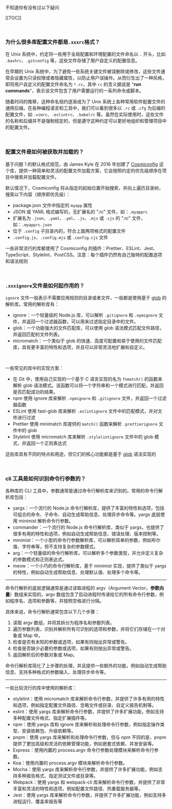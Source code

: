 不知道你有没有过以下疑问

[[TOC]]

<br/>

### 为什么很多库配置文件都是`.xxxrc`格式？

在 Unix 系统中，约定将一些用于全局配置和环境配置的文件命名以 `.` 开头，比如 `.bashrc`、`.gitconfig` 等，这些文件存储了用户自定义的配置信息。

在早期的 Unix 系统中，为了避免一些系统关键文件被误删除或修改，这些文件通常会设置为只读权限或者隐藏属性，以防止用户误操作。从而衍生出了一种风格，即将用户自定义的配置文件命名为 `*.rc`，其中 `rc` 的含义据说是 "**run commands**"，表示该文件包含了用户需要运行的一系列命令或脚本。

随着时间的推移，这种命名规约逐渐成为了 Unix 系统上各种常用软件配置文件的通用后缀。在各种编程语言和工具中，我们可以看到很多以 `.rc` 或 `.cfg` 为后缀的配置文件，如 `.vimrc`、`.eslintrc`、`.babelrc` 等。虽然在实际使用时，这些文件的名称和后缀并不是强制规定的，但是遵守这种约定可以更好地组织和管理项目中的配置文件。

<br/>

### 配置文件是如何被获取并加载的？

基于问题 1 的默认格式规范，由 James Kyle 在 2016 年创建了 [Cosmiconfig](./cosmiconfig) 这个库，提供一种简单和灵活的配置文件加载方案，它会按照约定的优先级顺序在项目中搜索并加载配置文件。

默认情况下，Cosmiconfig 将从指定的起始位置开始搜索，并向上遍历目录树，搜索以下内容（顺序即优先级）：

- package.json 文件中指定的 `myapp` 属性
- JSON 或 YAML 格式编写的，无扩展名的 ".rc" 文件，如：`.myapprc`
- 扩展名为 `.json`、`.yaml`、`.yml`、`.js`、`.mjs` 或 `.cjs` 的 ".rc" 文件，如：`.myapprc.json`
- 位于 `.config` 子目录内的，符合上面两项格式的配置文件
- `.config.js`、`.config.mjs` 或 `.config.cjs` 文件

一些非常流行的库都使用了 Cosmiconfig 的插件：Prettier、ESLint、Jest、TypeScript、Stylelint、PostCSS。注意：每个插件仍然有自己独特的配置选项和语法规则

<br/>

### `.xxxignore`文件是如何起作用的？

`ignore` 文件一般表示不需要应用规则的目录或者文件，一般都是使用基于 [glob](./text-format) 的解析库。常用的解析库有：

- ignore：一个轻量级的 Node.js 库，可以解析 `.gitignore` 和 `.npmignore` 文件，并返回一个过滤器函数，可以用来过滤指定目录中的文件。
- glob：一个功能强大的文件匹配库，可以使用 glob 语法模式匹配文件路径，并返回匹配的文件列表。
- micromatch：一个类似于 glob 的快速、高度可配置和易于使用的文件匹配库，具有更丰富的特性和选项，并且可以非常灵活地扩展和自定义。

<br/>

一些常见的库中的实现方案：

- 在 Git 中，使用自己实现的一个基于 C 语言实现的名为 `fnmatch()` 的函数来解析 glob 语法模式。该函数可以将一个字符串和一个模式进行匹配，并返回是否匹配成功的结果。
- npm 使用 ignore 库来解析 `.npmignore` 和 `.gitignore` 文件，并返回一个过滤器函数
- ESLint 使用 fast-glob 库来解析 `.eslintignore` 文件中的匹配模式，并对文件进行过滤
- Prettier 使用 minimatch 库提供的 `match()` 函数来解析 `.prettierignore` 文件中的 glob
- Stylelint 使用 micromatch 库来解析 `.stylelintignore` 文件中的 glob 模式，并返回一个正则表达式

这些库具有不同的特点和用途，但它们的核心功能都是基于 [glob](./text-format) 语法实现的

<br/>

### cli 工具是如何识别命令行参数的？

各种库的 CLI 工具中，参数通常是通过命令行解析库来识别的。常用的命令行解析库包括：

- yargs：一个流行的 Node.js 命令行解析库，提供了丰富的特性和选项，包括可组合的命令、子命令、自动生成帮助信息、处理异步命令等。yargs 底层使用 minimist 解析命令行参数。
- commander：一个流行的 Node.js 命令行解析库，类似于 yargs，也提供了很多有用的特性和选项，例如自动生成帮助信息、错误处理、版本控制等。
- minimist：一个小型的命令行参数解析库，可以解析简单的参数，例如布尔值、字符串等，但不支持复杂的参数模式。
- arg：一个轻量级的命令行解析库，可以解析多个参数类型，并允许定义复杂的参数模式和正则表达式。
- meow：一个小巧的命令行解析库，基于 minimist 实现，提供了类似于 yargs 的特性，例如自动生成帮助信息、处理默认值、处理多个命令等。

---

命令行解析的底层逻辑通常是通过读取进程的 argv（Argument Vector，**参数向量**）数组来实现的。argv 数组包含了启动进程时传递给它的所有命令行参数，例如程序名、选项和参数等，并按照空格进行分隔。

具体来说，命令行解析通常包含以下几个步骤：

1. 读取 argv 数组，并将其拆分为程序名和参数列表。
2. 遍历参数列表，识别并解析所有可识别的选项和参数，并将它们存储在一个对象或 Map 中。
3. 检查是否有未知的参数或选项，如果有则抛出异常或警告。
4. 检查是否缺少必要的参数或选项，如果有则抛出异常或警告。
5. 返回解析后的参数对象或 Map。

命令行解析库简化了上步骤的处理，并且提供一些额外的功能，例如自动生成帮助信息、支持多种格式的参数输入、处理异步命令等。

---

一些比较流行的库中使用的解析库：

- stylelint：使用 micromatch 库来解析命令行参数，并提供了许多有用的特性和选项，例如指定配置文件路径、忽略文件或目录、自定义报告机制等。
- eslint：使用 yargs 库来解析命令行参数，并提供了许多扩展功能，例如支持多种配置文件格式、指定扩展插件等。
- npm：使用 yargs 库和 ignore 库来解析和处理命令行参数，例如指定操作类型、安装依赖包、升级依赖等。
- pnpm：使用 yargs 库来解析和处理命令行参数，但与 npm 不同的是，pnpm 提供了更加高级和灵活的依赖管理功能，例如嵌套式依赖、并发安装等。
- Express：使用内置的 process.argv 命令行参数处理模块来解析命令行参数。
- Koa：使用内置的 process.argv 模块来解析命令行参数。
- Mocha：使用 yargs 库来解析命令行参数，并提供了许多扩展功能，例如支持多种报告格式、指定测试文件或目录等。
- Webpack：使用 yargs 和 webpack-cli 库来解析命令行参数，并提供了非常丰富和灵活的特性和选项，例如配置文件路径、热重载服务器等。
- Jest：使用 yargs 库来解析命令行参数，并提供了许多扩展功能，例如支持多进程运行、覆盖率报告等

<br/>
